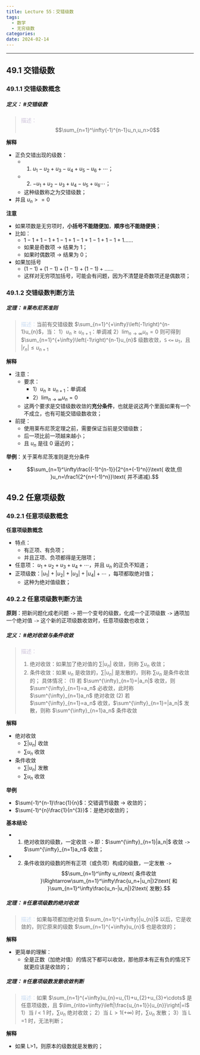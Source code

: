 ```yaml
---
title: Lecture 55：交错级数
tags:
  - 数学
  - 无穷级数
categories: 
date: 2024-02-14
---
```

---
## 49.1 交错级数
### 49.1.1 交错级数概念
##### **定义**： #交错级数
> <font color="#ccc1d9">描述：</font> $$\sum_{n=1}^\infty(-1)^{n-1}u_n,u_n>0$$

**解释**
+ 正负交错出现的级数：
	+ 1. $u_{1}-u_{2}+u_{3}-u_{4}+u_{5}-u_{6}+\cdots$；
	+ 2. $-u_{1}+u_{2}-u_{3}+u_{4}-u_{5}+u_{6}\cdots$；
	+ 这种级数称之为交错级数；
+ 并且 $u_n >=0$

**注意**
+ 如果项数是无穷项时，**小括号不能随便加**，**顺序也不能随便换**；
+ 比如：
	+ $1-1+1-1+1-1+1-1+1-1+1-1+1......$
	+ 如果是奇数项 -> 结果为 1；
	+ 如果时偶数项 -> 结果为 0；
+ 如果加括号
	+ $(1-1)+(1-1)+(1-1)+(1-1)+......$
	+ 这样对无穷项加括号，可能会有问题，因为不清楚是奇数项还是偶数项；

### 49.1.2 交错级数判断方法
##### **定理**： #莱布尼茨准则
> <font color="#8db3e2"><font color="#c6d9f0">描述：</font></font>当前有交错级数 $\sum_{n=1}^{+\infty}\left(-1\right)^{n-1}u_{n}$，当：
> 1）$u_{n}\geq u_{n+1}$：单调减
> 2）$\lim_{n\to\infty}u_{n}=0$
> 则可得到 $\sum_{n=1}^{+\infty}\left(-1\right)^{n-1}u_{n}$ 级数收敛，`S` `<=` $u_1$，且 $|r_{n}|\leq u_{n+1}$

**解释**
+ 注意：
	+ 要求：
		+ 1）$u_{n}\geq u_{n+1}$：单调减
		+ 2）$\lim_{n\to\infty}u_{n}=0$
	+ 这两个要求是交错级数收敛的**充分条件**，也就是说这两个里面如果有一个不成立，也有可能交错级数收敛；
+ 前提：
	+ 使用莱布尼茨定理之前，需要保证当前是交错级数；
	+ 后一项比前一项越来越小；
	+ 且 $u_n$ 是往 0 逼近的；

**举例**：关于莱布尼茨准则是充分条件
+ $$\sum_{n=1}^\infty\frac{(-1)^{n-1}}{2^{n+(-1)^n}}\text{ 收敛,但 }u_n=\frac1{2^{n+(-1)^n}}\text{ 并不递减}.$$

## 49.2 任意项级数
### 49.2.1 任意项级数概念
**任意项级数概念**
+ 特点： 
	+ 有正项、有负项；
	+ 并且正项、负项都得是无限项；
+ 任意项： $u_{1}+u_{2}+u_{3}+u_{4}+\cdots$，并且 $u_n$ 的正负不知道；
+ 正项级数：$|u_{1}|+|u_{2}|+|u_{3}|+|u_{4}|+\cdots$ ，每项都取绝对值；
	+ 这种为绝对值级数；

### 49.2.2 任意项级数判断方法
**原则**：把新问题化成老问题 `->` 把一个变号的级数，化成一个正项级数 `->` 通项加一个绝对值 `->` 这个新的正项级数收敛时，任意项级数也收敛；

##### **定义**： #绝对收敛与条件收敛
> <font color="#ccc1d9">描述：</font>
> 1. 绝对收敛：如果加了绝对值的 $\sum|u_{n}|$ 收敛，则称 $\sum u_n$ 收敛；
> 2. 条件收敛：如果 $u_n$ 是收敛的，$\sum|u_{n}|$ 是发散的，则称 $\sum u_n$ 是条件收敛的； 
> 具体情况：
> (1) 若 $\sum^{\infty}_{n=1}=|a_n|$ 收敛，则 $\sum^{\infty}_{n=1}=a_n$ 必收敛，此时称 $\sum^{\infty}_{n=1}a_n$ 绝对收敛 
> (2) 若 $\sum^{\infty}_{n=1}=a_n$ 收敛，$\sum^{\infty}_{n=1}=|a_n|$ 发散，则称 $\sum^{\infty}_{n=1}a_n$ 条件收敛

**解释**
+ 绝对收敛    
	+ $\sum|u_{n}|$ 收敛
	+ $\sum u_n$   收敛
+ 条件收敛
	+ $\sum|u_{n}|$ 发散
	+ $\sum u_n$   收敛

**举例**
+ $\sum(-1)^{n-1}\frac{1}{n}$：交错调节级数 -> 收敛的；
+ $\sum(-1)^{n}\frac{1}{n^{3}}$：是绝对收敛的；

**基本结论**
+ 1. 绝对收敛的级数，一定收敛 `->` 即：$\sum^{\infty}_{n=1}|a_n|$ 收敛 `->` $\sum^{\infty}_{n=1}a_n$ 收敛；
+ 2. 条件收敛的级数的所有正项（或负项）构成的级数，一定发散 `->` $$\sum_{n=1}^\infty u_n\text{ 条件收敛 }\Rightarrow\sum_{n=1}^\infty\frac{u_n+|u_n|}2\text{ 和 }\sum_{n=1}^\infty\frac{u_n-|u_n|}2\text{ 发散}.$$

##### **定理**： #任意项级数的绝对收敛
> <font color="#8db3e2"><font color="#c6d9f0">描述：</font></font>如果每项都加绝对值 $\sum_{n=1}^{+\infty}|u_{n}|$ 以后，它是收敛的，则它原来的级数 $\sum_{n=1}^{+\infty}u_{n}$ 也是收敛的；

**解释**
+ 更简单的理解：
	+ 全是正数（加绝对值）的情况下都可以收敛，那他原本有正有负的情况下就更应该是收敛的；

##### **定理**： #任意项级数发散收敛判断
> <font color="#8db3e2"><font color="#c6d9f0">描述：</font></font>如果 $\sum_{n=1}^{+\infty}u_{n}=u_{1}+u_{2}+u_{3}+\cdots$ 是任意项级数，且 $\lim_{n\to+\infty}\left|\frac{u_{n+1}}{u_{n}}\right|=l$
> 1）当 $l$ < 1 时，$\sum u_n$ 绝对收敛；
> 2）当 $L>1(+\infty)$ 时，$\sum u_n$ 发散；
> 3）当 L =1 时，无法判断；

**解释**
+ 如果 L>1，则原本的级数就是发散的；
